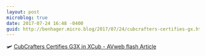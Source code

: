 ```yaml
---
layout: post
microblog: true
date: 2017-07-24 16:48 -0400
guid: http://benhager.micro.blog/2017/07/24/cubcrafters-certifies-gx.html
---
```

🛩 [CubCrafters Certifies G3X in XCub - AVweb flash Article](https://www.avweb.com/avwebflash/news/CubCrafters-Certifies-G3X-in-XCub-229337-1.html)
